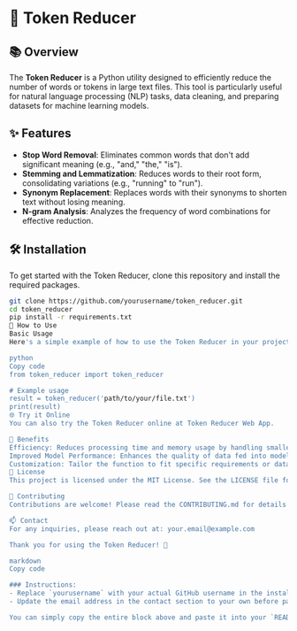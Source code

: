 # 🚀 Token Reducer

## 📚 Overview
The **Token Reducer** is a Python utility designed to efficiently reduce the number of words or tokens in large text files. This tool is particularly useful for natural language processing (NLP) tasks, data cleaning, and preparing datasets for machine learning models.

## ✨ Features
- **Stop Word Removal**: Eliminates common words that don't add significant meaning (e.g., "and," "the," "is").
- **Stemming and Lemmatization**: Reduces words to their root form, consolidating variations (e.g., "running" to "run").
- **Synonym Replacement**: Replaces words with their synonyms to shorten text without losing meaning.
- **N-gram Analysis**: Analyzes the frequency of word combinations for effective reduction.

## 🛠️ Installation

To get started with the Token Reducer, clone this repository and install the required packages.

```bash
git clone https://github.com/yourusername/token_reducer.git
cd token_reducer
pip install -r requirements.txt
🔧 How to Use
Basic Usage
Here's a simple example of how to use the Token Reducer in your project:

python
Copy code
from token_reducer import token_reducer

# Example usage
result = token_reducer('path/to/your/file.txt')
print(result)
🌐 Try it Online
You can also try the Token Reducer online at Token Reducer Web App.

🎉 Benefits
Efficiency: Reduces processing time and memory usage by handling smaller text sizes.
Improved Model Performance: Enhances the quality of data fed into models by removing noise and irrelevant information.
Customization: Tailor the function to fit specific requirements or datasets.
📄 License
This project is licensed under the MIT License. See the LICENSE file for details.

🤝 Contributing
Contributions are welcome! Please read the CONTRIBUTING.md for details on how to contribute to this project.

📫 Contact
For any inquiries, please reach out at: your.email@example.com

Thank you for using the Token Reducer! 🌟

markdown
Copy code

### Instructions:
- Replace `yourusername` with your actual GitHub username in the installation instructions.
- Update the email address in the contact section to your own before pasting it into your GitHub repository. 

You can simply copy the entire block above and paste it into your `README.md` file!
